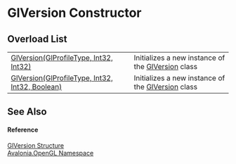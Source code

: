 # GlVersion Constructor


## Overload List
<table>
<tr>
<td><a href="M_Avalonia_OpenGL_GlVersion__ctor_1">GlVersion(GlProfileType, Int32, Int32)</a></td>
<td>Initializes a new instance of the <a href="T_Avalonia_OpenGL_GlVersion">GlVersion</a> class</td>
</tr>
<tr>
<td><a href="M_Avalonia_OpenGL_GlVersion__ctor">GlVersion(GlProfileType, Int32, Int32, Boolean)</a></td>
<td>Initializes a new instance of the <a href="T_Avalonia_OpenGL_GlVersion">GlVersion</a> class</td>
</tr>
</table>

## See Also


#### Reference
<a href="T_Avalonia_OpenGL_GlVersion">GlVersion Structure</a>  
<a href="N_Avalonia_OpenGL">Avalonia.OpenGL Namespace</a>  

